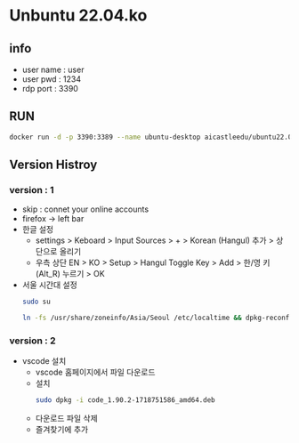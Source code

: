 # Unbuntu 22.04.ko

## info
- user name : user
- user pwd  : 1234
- rdp port : 3390

## RUN
```bash
docker run -d -p 3390:3389 --name ubuntu-desktop aicastleedu/ubuntu22.04.ko-desktop:latest
```

## Version Histroy

### version : 1
- skip : connet your online accounts
- firefox -> left bar
- 한글 설정
    - settings > Keboard > Input Sources > + > Korean (Hangul) 추가 > 상단으로 올리기
    - 우측 상단 EN > KO > Setup > Hangul Toggle Key > Add > 한/영 키 (Alt_R) 누르기 > OK
- 서울 시간대 설정
    ```bash
    sudo su
    ```
    ```bash
    ln -fs /usr/share/zoneinfo/Asia/Seoul /etc/localtime && dpkg-reconfigure --frontend noninteractive tzdata
    ```

### version : 2
- vscode 설치
    - vscode 홈페이지에서 파일 다운로드
    - 설치
        ```bash
        sudo dpkg -i code_1.90.2-1718751586_amd64.deb
        ```
    - 다운로드 파일 삭제
    - 즐겨찾기에 추가
